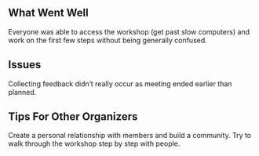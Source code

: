 ## What Went Well

Everyone was able to access the workshop (get past slow computers) and work on
the first few steps without being generally confused.

## Issues

Collecting feedback didn’t really occur as meeting ended earlier than planned.

## Tips For Other Organizers

Create a personal relationship with members and build a community. Try to walk
through the workshop step by step with people.
